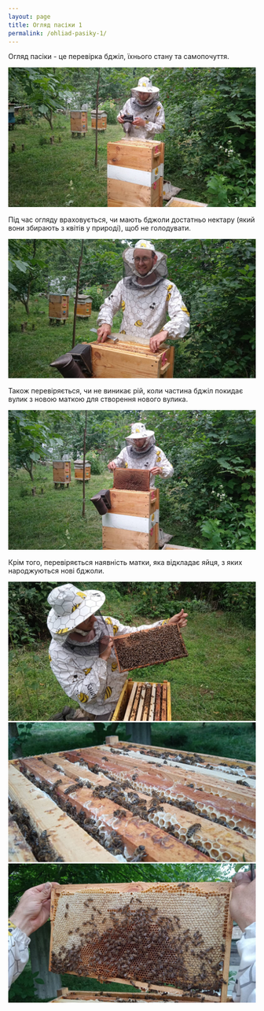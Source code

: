 ```yaml
---
layout: page
title: Огляд пасіки 1
permalink: /ohliad-pasiky-1/
---
```


Огляд пасіки - це перевірка бджіл, їхнього стану та самопочуття.

<a href="/images/ohliad-pasiky-1/ohliad-pasiky-1.jpeg">
<img src="/images/ohliad-pasiky-1/ohliad-pasiky-1.jpeg" alt="Огляд пасіки 1, мед з вулика, фото 1" />
</a>

Під час огляду враховується, чи мають бджоли достатньо нектару (який вони збирають з квітів у природі),
щоб не голодувати.

<a href="/images/ohliad-pasiky-1/ohliad-pasiky-2.jpeg">
<img src="/images/ohliad-pasiky-1/ohliad-pasiky-2.jpeg" alt="Огляд пасіки 1, мед з вулика, фото 2" />
</a>

Також перевіряється, чи не виникає рій, коли частина бджіл покидає вулик з новою маткою для створення нового вулика.

<a href="/images/ohliad-pasiky-1/ohliad-pasiky-3.jpeg">
<img src="/images/ohliad-pasiky-1/ohliad-pasiky-3.jpeg" alt="Огляд пасіки 1, мед з вулика, фото 3" />
</a>

Крім того, перевіряється наявність матки, яка відкладає яйця, з яких народжуються нові бджоли.

<a href="/images/ohliad-pasiky-1/ohliad-pasiky-4.jpeg">
<img src="/images/ohliad-pasiky-1/ohliad-pasiky-4.jpeg" alt="Огляд пасіки 1, мед з вулика, фото 4" />
</a>

<a href="/images/ohliad-pasiky-1/ohliad-pasiky-5.jpeg">
<img src="/images/ohliad-pasiky-1/ohliad-pasiky-5.jpeg" alt="Огляд пасіки 1, мед з вулика, фото 5" />
</a>

<a href="/images/ohliad-pasiky-1/ohliad-pasiky-6.jpeg">
<img src="/images/ohliad-pasiky-1/ohliad-pasiky-6.jpeg" alt="Огляд пасіки 1, мед з вулика, фото 6" />
</a>
